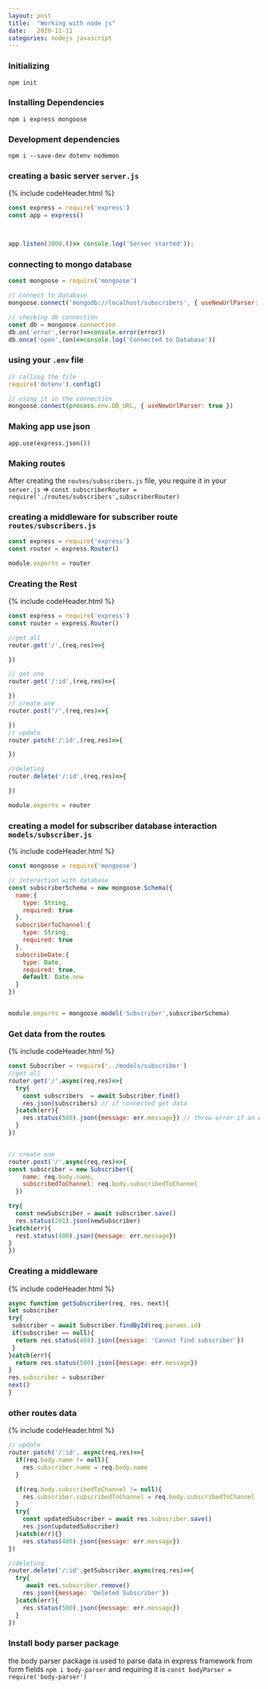 ```yaml
---
layout: post
title:  "Working with node js"
date:   2020-11-11
categories: nodejs javascript
---
```


### Initializing

`npm init`



### Installing Dependencies

`npm i express mongoose`



### Development dependencies

`npm i --save-dev dotenv nodemon`



### creating a basic server `server.js`

{% include codeHeader.html %} 
```javascript
const express = require('express')
const app = express()



app.listen(3000,()=> console.log('Server started'));
```



### connecting to mongo database

```javascript
const mongoose = require('mongoose')

// connect to database
mongoose.connect('mongodb://localhost/subscribers', { useNewUrlParser: true })

// checking db connection
const db = mongoose.connection
db.on('error',(error)=>console.error(error))
db.once('open',(on)=>console.log('Connected to Database'))
```



### using your `.env` file

```javascript
// calling the file
require('dotenv').config()

// using it in the connection
mongoose.connect(process.env.DB_URL, { useNewUrlParser: true })
```



### Making app use json

`app.use(express.json())`



### Making routes

After creating the `routes/subscribers.js` file, you require it in your `server.js` =>
`const subscriberRouter = require('./routes/subscribers',subscriberRouter)`



### creating a middleware for subscriber route `routes/subscribers.js`

```javascript
const express = require('express')
const router = express.Router()

module.exports = router
```



### Creating the Rest

{% include codeHeader.html %}
```javascript
const express = require('express')
const router = express.Router()

//get all
router.get('/',(req,res)=>{

})

// get one
router.get('/:id',(req,res)=>{

})
// create one
router.post('/',(req,res)=>{

})
// update
router.patch('/:id',(req,res)=>{

})

//deleting
router.delete('/:id',(req,res)=>{

})

module.exports = router
```



### creating a model for subscriber database interaction `models/subscriber.js`

{% include codeHeader.html %}
```javascript
const mongoose = require('mongoose')

// interaction with database
const subscriberSchema = new mongoose.Schema({
  name:{
    type: String,
    required: true
  },
  subscriberToChannel:{
    type: String,
    required: true
  },
  subscribeDate:{
    type: Date,
    required: true,
    default: Date.now
  }
})


module.exports = mongoose.model('Subscriber',subscriberSchema)

```



### Get data from the routes

{% include codeHeader.html %}
```javascript
const Subscriber = require('../models/subscriber')
//get all
router.get('/',async(req,res)=>{
  try{
    const subscribers  = await Subscriber.find()
    res.json(subscribers) // if connected get data
  }catch(err){
    res.status(500).json({message: err.message}) // throw error if an error was found
  }
})


// create one
router.post('/',async(req,res)=>{
const subscriber = new Subscriber({
    name: req.body.name,
    subscribedToChannel: req.body.subscribedToChannel
  })

try{
  const newSubscriber = await subscriber.save()
  res.status(201).json(newSubscriber)
}catch(err){
  rest.status(400).json({message: err.message})
}
})

```



### Creating a middleware

{% include codeHeader.html %}
```javascript
async function getSubscriber(req, res, next){
let subscriber
try{
 subscriber = await Subscriber.findById(req.params.id)
 if(subscriber == null){
  return res.status(404).json({message: 'Cannot find subscriber'})
 }
}catch(err){
  return res.status(500).json({message: err.message})
}
res.subscriber = subscriber
next()
}
```



### other routes data

{% include codeHeader.html %}
```javascript
// update
router.patch('/:id', async(req,res)=>{
  if(req.body.name != null){
    res.subscriber.name = req.body.name
  }

  if(req.body.subscribedToChannel != null){
    res.subscriber.subscribedToChannel = req.body.subscribedToChannel
  }
  try{
    const updatedSubscriber = await res.subscriber.save()
    res.json(updatedSubscriber)
  }catch(err){}
    res.status(400).json({message: err.message})
})

//deleting
router.delete('/:id',getSubscriber,async(req,res)=>{
  try{
     await res.subscriber.remove()
    res.json({message: 'Deleted Subscriber'})
  }catch(err){
    res.status(500).json({message: err.message})
  }
})

```


### Install body parser package
the body parser package is used to parse data in express framework from form fields
`npm i body-parser` and requiring it is `const bodyParser = require('body-parser')`